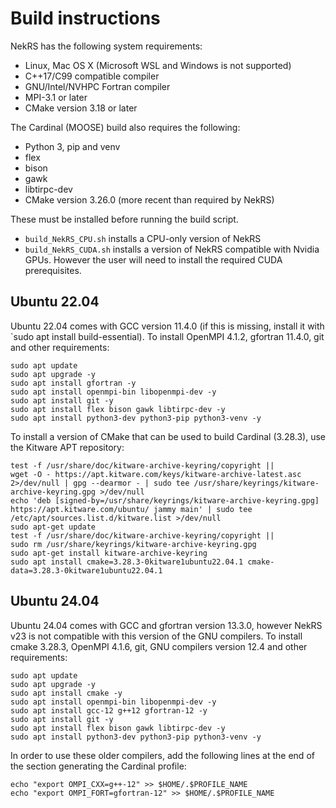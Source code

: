 # Build instructions

NekRS has the following system requirements:

- Linux, Mac OS X (Microsoft WSL and Windows is not supported)
- C++17/C99 compatible compiler
- GNU/Intel/NVHPC Fortran compiler
- MPI-3.1 or later
- CMake version 3.18 or later

The Cardinal (MOOSE) build also requires the following:
- Python 3, pip and venv
- flex
- bison
- gawk
- libtirpc-dev
- CMake version 3.26.0 (more recent than required by NekRS)

These must be installed before running the build script.
- `build_NekRS_CPU.sh` installs a CPU-only version of NekRS
- `build_NekRS_CUDA.sh` installs a version of NekRS compatible with Nvidia GPUs. However the user will need to install the required CUDA prerequisites.

## Ubuntu 22.04

Ubuntu 22.04 comes with GCC version 11.4.0 (if this is missing, install it with `sudo apt install build-essential). To install OpenMPI 4.1.2, gfortran 11.4.0, git and other requirements:

```
sudo apt update
sudo apt upgrade -y
sudo apt install gfortran -y
sudo apt install openmpi-bin libopenmpi-dev -y
sudo apt install git -y
sudo apt install flex bison gawk libtirpc-dev -y
sudo apt install python3-dev python3-pip python3-venv -y
```

To install a version of CMake that can be used to build Cardinal (3.28.3), use the Kitware APT repository:
```
test -f /usr/share/doc/kitware-archive-keyring/copyright ||
wget -O - https://apt.kitware.com/keys/kitware-archive-latest.asc 2>/dev/null | gpg --dearmor - | sudo tee /usr/share/keyrings/kitware-archive-keyring.gpg >/dev/null
echo 'deb [signed-by=/usr/share/keyrings/kitware-archive-keyring.gpg] https://apt.kitware.com/ubuntu/ jammy main' | sudo tee /etc/apt/sources.list.d/kitware.list >/dev/null
sudo apt-get update
test -f /usr/share/doc/kitware-archive-keyring/copyright ||
sudo rm /usr/share/keyrings/kitware-archive-keyring.gpg
sudo apt-get install kitware-archive-keyring
sudo apt install cmake=3.28.3-0kitware1ubuntu22.04.1 cmake-data=3.28.3-0kitware1ubuntu22.04.1
```

## Ubuntu 24.04

Ubuntu 24.04 comes with GCC and gfortran version 13.3.0, however NekRS v23 is not compatible with this version of the GNU compilers. To install cmake 3.28.3, OpenMPI 4.1.6, git, GNU compilers version 12.4 and other requirements:

```
sudo apt update
sudo apt upgrade -y
sudo apt install cmake -y
sudo apt install openmpi-bin libopenmpi-dev -y
sudo apt install gcc-12 g++12 gfortran-12 -y
sudo apt install git -y
sudo apt install flex bison gawk libtirpc-dev -y
sudo apt install python3-dev python3-pip python3-venv -y
```

In order to use these older compilers, add the following lines at the end of the section generating the Cardinal profile:

```
echo "export OMPI_CXX=g++-12" >> $HOME/.$PROFILE_NAME
echo "export OMPI_FORT=gfortran-12" >> $HOME/.$PROFILE_NAME
```